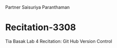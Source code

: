 Partner Saisuriya Paranthaman
# Recitation-3308
Tia Basak
Lab 4 Recitation: Git Hub Version Control
